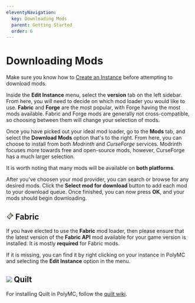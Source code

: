 ```yaml
---
eleventyNavigation:
  key: Downloading Mods
  parent: Getting Started
  order: 6
---
```

# Downloading Mods

Make sure you know how to [Create an Instance](../create-instance) before attempting to download mods.

Inside the **Edit Instance** menu, select the **version** tab on the left sidebar. From here, you will need to decide on which mod loader you would like to use. **Fabric** and **Forge** are the most popular, with Forge having the most mods available. Fabric and Forge mods are generally not cross-compatible, so choosing between them will change your selection of mods.

Once you have picked out your ideal mod loader, go to the **Mods** tab, and select the **Download Mods** option that's to the right. From here, you can choose to install from both *Modrinth* and *CurseForge* services. Modrinth focuses more towards free and open-source mods, however, CurseForge has a much larger selection.

It is worth noting that many mods will be available on **both platforms**.

After you've choosen your mod provider, you can search or browse for any desired mods. Click the **Select mod for download** button to add each mod to your download queue. Once finished, you can now press **OK**, and your mods should begin downloading.

## <img src="https://raw.githubusercontent.com/FabricMC/community/main/media/unascribed/png/fabric.png" height="20"> Fabric

If you have elected to use the **Fabric** mod loader, then please ensure that the latest version of the **Fabric API** mod available for your game version is installed. It is mostly **required** for Fabric mods.

If it is missing, you can find it by right clicking on your instance in PolyMC and selecting the **Edit Instance** option in the menu.

## <img src="https://raw.githubusercontent.com/QuiltMC/art/master/brand/svg/quilt_logo_dark.svg" height="20"> Quilt

For installing Quilt in PolyMC, follow the [quilt wiki](https://quiltmc.org/install/polymc/).
